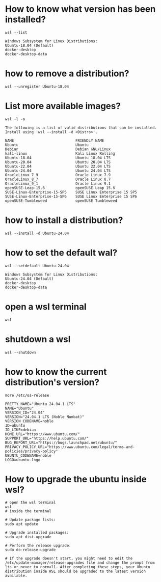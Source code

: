 # How to know what version has been installed?
```shell
wsl --list
```

```shell
Windows Subsystem for Linux Distributions:
Ubuntu-18.04 (Default)
docker-desktop
docker-desktop-data
```

# how to remove a distribution?
```
wsl --unregister Ubuntu-18.04
```

# List more available images?
```shell
wsl -l -o
```

```shell
The following is a list of valid distributions that can be installed.
Install using 'wsl --install -d <Distro>'.

NAME                            FRIENDLY NAME
Ubuntu                          Ubuntu
Debian                          Debian GNU/Linux
kali-linux                      Kali Linux Rolling
Ubuntu-18.04                    Ubuntu 18.04 LTS
Ubuntu-20.04                    Ubuntu 20.04 LTS
Ubuntu-22.04                    Ubuntu 22.04 LTS
Ubuntu-24.04                    Ubuntu 24.04 LTS
OracleLinux_7_9                 Oracle Linux 7.9
OracleLinux_8_7                 Oracle Linux 8.7
OracleLinux_9_1                 Oracle Linux 9.1
openSUSE-Leap-15.6              openSUSE Leap 15.6
SUSE-Linux-Enterprise-15-SP5    SUSE Linux Enterprise 15 SP5
SUSE-Linux-Enterprise-15-SP6    SUSE Linux Enterprise 15 SP6
openSUSE-Tumbleweed             openSUSE Tumbleweed
```

# how to install a distribution?
```shell
wsl --install -d Ubuntu-24.04
```

# how to set the default wal?
```shell
wsl --setdefault Ubuntu-24.04
```

```shell
Windows Subsystem for Linux Distributions:
Ubuntu-24.04 (Default)
docker-desktop
docker-desktop-data
```

# open a wsl terminal
`wsl`

# shutdown a wsl
`wsl --shutdown`

# how to know the current distribution's version?
```shell
more /etc/os-release
```

```shell
PRETTY_NAME="Ubuntu 24.04.1 LTS"
NAME="Ubuntu"
VERSION_ID="24.04"
VERSION="24.04.1 LTS (Noble Numbat)"
VERSION_CODENAME=noble
ID=ubuntu
ID_LIKE=debian
HOME_URL="https://www.ubuntu.com/"
SUPPORT_URL="https://help.ubuntu.com/"
BUG_REPORT_URL="https://bugs.launchpad.net/ubuntu/"
PRIVACY_POLICY_URL="https://www.ubuntu.com/legal/terms-and-policies/privacy-policy"
UBUNTU_CODENAME=noble
LOGO=ubuntu-logo
```


# How to upgrade the ubuntu inside wsl?
```shell
# open the wsl terminal
wsl
# inside the terminal

# Update package lists:
sudo apt update

# Upgrade installed packages:
sudo apt dist-upgrade

# Perform the release upgrade:
sudo do-release-upgrade

# If the upgrade doesn't start, you might need to edit the /etc/update-manager/release-upgrades file and change the prompt from lts or never to normal1. After completing these steps, your Ubuntu distribution inside WSL should be upgraded to the latest version available.

```